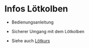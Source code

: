# Infos Lötkolben

- Bedienungsanleitung
- Sicherer Umgang mit dem Lötkolben

- Siehe auch [Lötkurs](https://github.com/frankyhub/Loetkurs)
